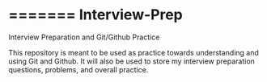 =======
Interview-Prep
==============

Interview Preparation and Git/Github Practice

This repository is meant to be used as practice towards understanding and using Git and Github. It will also be used to store my interview preparation questions, problems, and overall practice.
